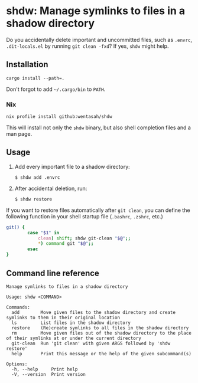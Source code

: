 # shdw: Manage symlinks to files in a shadow directory

Do you accidentally delete important and uncommitted files, such as
`.envrc`, `.dit-locals.el` by running `git clean -fxd`? If yes, `shdw`
might help.

## Installation

`cargo install --path=.`

Don't forgot to add `~/.cargo/bin` to `PATH`.

### Nix

`nix profile install github:wentasah/shdw`

This will install not only the `shdw` binary, but also shell
completion files and a man page.

## Usage

1. Add every important file to a shadow directory:

   `$ shdw add .envrc`

2. After accidental deletion, run:

    `$ shdw restore`

If you want to restore files automatically after `git clean`, you can
define the following function in your shell startup file (`.bashrc`,
`.zshrc`, etc.)

```sh
git() {
        case "$1" in
            clean) shift; shdw git-clean "$@";;
            *) command git "$@";;
        esac
}
```

## Command line reference

<!-- `$ shdw --help` -->
```
Manage symlinks to files in a shadow directory

Usage: shdw <COMMAND>

Commands:
  add        Move given files to the shadow directory and create symlinks to them in their original location
  ls         List files in the shadow directory
  restore    (Re)create symlinks to all files in the shadow directory
  rm         Move given files out of the shadow directory to the place of their symlinks at or under the current directory
  git-clean  Run 'git clean' with given ARGS followed by 'shdw restore'
  help       Print this message or the help of the given subcommand(s)

Options:
  -h, --help     Print help
  -V, --version  Print version
```

<!-- Local Variables: -->
<!-- compile-command: "mdsh" -->
<!-- End: -->
